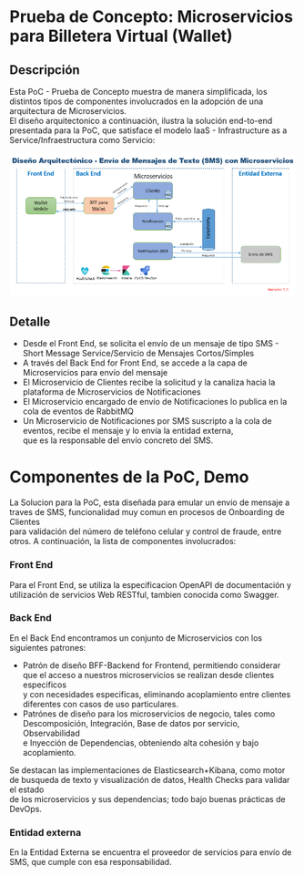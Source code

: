 # Prueba de Concepto: Microservicios para Billetera Virtual (Wallet)

## Descripción
Esta PoC - Prueba de Concepto muestra de manera simplificada, los distintos tipos de componentes involucrados en la adopci&oacute;n de una arquitectura de Microservicios.<BR>
El diseño arquitectonico a continuación, ilustra la soluci&oacute;n end-to-end presentada para la PoC, que satisface el modelo IaaS - Infrastructure as a Service/Infraestructura como Servicio:

![](Images/PoC-SMS.png)

## Detalle

-   Desde el Front End, se solicita el env&iacute;o de un mensaje de tipo SMS - Short Message Service/Servicio de Mensajes Cortos/Simples 
-   A trav&eacute;s del Back End for Front End, se accede a la capa de Microservicios para env&iacute;o del mensaje
-   El Microservicio de Clientes recibe la solicitud y la canaliza hacia la plataforma de Microservicios de Notificaciones
-   El Microservicio encargado de env&iacute;o de Notificaciones lo publica en la cola de eventos de RabbitMQ
-   Un Microservicio de Notificaciones por SMS suscripto a la cola de eventos, recibe el mensaje y lo env&iacute;a la entidad externa,<BR>
    que es la responsable del env&iacute;o concreto del SMS.

# Componentes de la PoC, Demo

La Solucion para la PoC, esta diseñada para emular un envio de mensaje a traves de SMS, funcionalidad muy comun en procesos de Onboarding de Clientes<BR>
para validaci&oacute;n del n&uacute;mero de tel&eacute;fono celular y control de fraude, entre otros.
A continuaci&oacute;n, la lista de componentes involucrados:

### Front End
Para el Front End, se utiliza la especificacion OpenAPI de documentación y utilización de servicios Web RESTful, tambien conocida como Swagger.

### Back End
En el Back End encontramos un conjunto de Microservicios con los siguientes patrones:
- Patr&oacute;n de diseño BFF-Backend for Frontend, permitiendo considerar que el acceso a nuestros microservicios se realizan desde clientes especificos<BR> y con necesidades especificas, eliminando acoplamiento entre clientes diferentes
con casos de uso particulares.
- Patr&oacute;nes de diseño para los microservicios de negocio, tales como Descomposición, Integración, Base de datos por servicio, Observabilidad<BR>
e Inyección de Dependencias, obteniendo alta cohesión y bajo acoplamiento.

Se destacan las implementaciones de Elasticsearch+Kibana, como motor de busqueda de texto y visualización de datos, Health Checks para validar el estado<BR> de los microservicios y sus dependencias;
todo bajo buenas pr&aacute;cticas de DevOps.

### Entidad externa
En la Entidad Externa se encuentra el proveedor de servicios para env&iacute;o de SMS, que cumple con esa responsabilidad.

